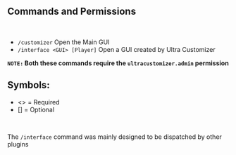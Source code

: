 ## Commands and Permissions
<br>

* `/customizer`
  Open the Main GUI
* `/interface <GUI> [Player]`
  Open a GUI created by Ultra Customizer
  <br>

**`NOTE:` Both these commands require the `ultracustomizer.admin` permission**
<br>

## Symbols:
- <> = Required
- [] = Optional
<br>

The `/interface` command was mainly designed to be dispatched by other plugins
